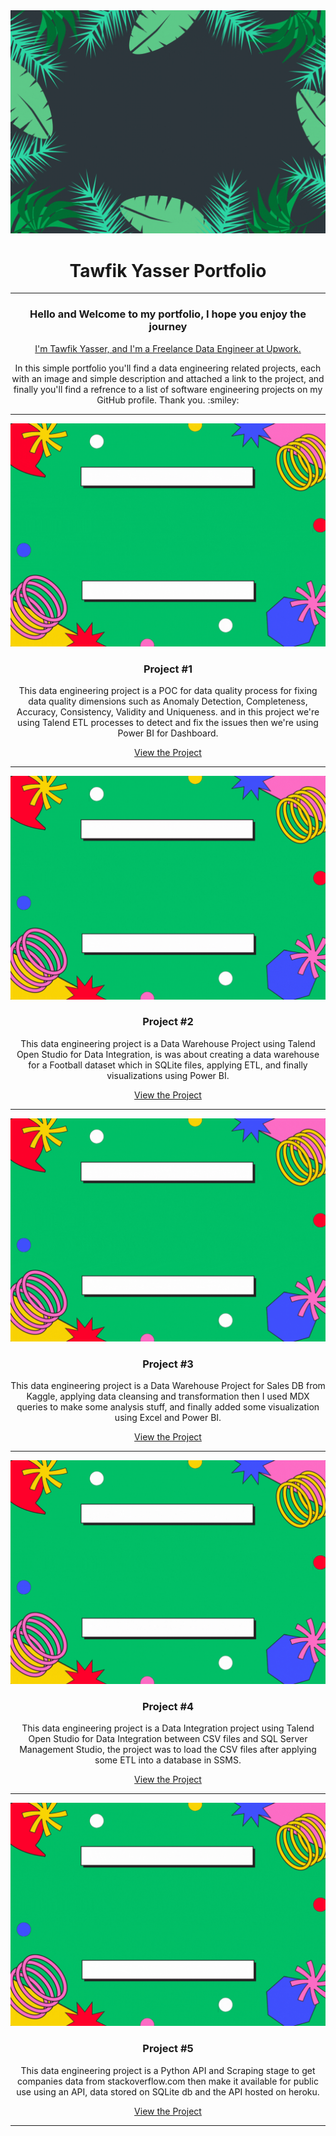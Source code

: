 <div align="center">
  <img src="https://github.com/TawfikYasser/Tawfik-Yasser-Portfolio/blob/main/PortfolioHeader.gif">
  <h1>Tawfik Yasser Portfolio</h1>
</div>

- - -
<div align="center">
  <h3>Hello and Welcome to my portfolio, I hope you enjoy the journey</h3>
  <a href="https://www.upwork.com/freelancers/~0153b17a33b0226c96">I'm Tawfik Yasser, and I'm a Freelance Data Engineer at Upwork.</a>
  
  <p>In this simple portfolio you'll find a data engineering related projects, each with an image and simple description and attached a link to the project, and finally you'll find a refrence to a list of software engineering projects on my GitHub profile. Thank you. :smiley:</p>
</div>

- - -

<div align="center">
  <img src="https://github.com/TawfikYasser/Tawfik-Yasser-Portfolio/blob/main/p1.gif">
  <h3>Project #1</h3>
  <p>This data engineering project is a POC for data quality process for fixing data quality dimensions such as Anomaly Detection, Completeness, Accuracy, Consistency, Validity and Uniqueness. and in this project we're using Talend ETL processes to detect and fix the issues then we're using Power BI for Dashboard.</p>
  <a href="">View the Project</a>
</div>

- - - 

<div align="center">
  <img src="https://github.com/TawfikYasser/Tawfik-Yasser-Portfolio/blob/main/p2.gif">
  <h3>Project #2</h3>
  <p>This data engineering project is a Data Warehouse Project using Talend Open Studio for Data Integration, is was about creating a data warehouse for a Football dataset which in SQLite files, applying ETL, and finally visualizations using Power BI.</p>
  <a href="https://github.com/TawfikYasser/TalendDI-Data-Warehouse">View the Project</a>
</div>

- - - 

<div align="center">
  <img src="https://github.com/TawfikYasser/Tawfik-Yasser-Portfolio/blob/main/p3.gif">
  <h3>Project #3</h3>
  <p>This data engineering project is a Data Warehouse Project for Sales DB from Kaggle, applying data cleansing and transformation then I used MDX queries to make some analysis stuff, and finally added some visualization using Excel and Power BI.</p>
  <a href="https://github.com/TawfikYasser/dw-sales">View the Project</a>
</div>

- - - 

<div align="center">
  <img src="https://github.com/TawfikYasser/Tawfik-Yasser-Portfolio/blob/main/p4.gif">
  <h3>Project #4</h3>
  <p>This data engineering project is a Data Integration project using Talend Open Studio for Data Integration between CSV files and SQL Server Management Studio, the project was to load the CSV files after applying some ETL into a database in SSMS.</p>
  <a href="https://www.upwork.com/jobs/~0100c266ac06e9fbf5">View the Project</a>
</div>

- - - 

<div align="center">
  <img src="https://github.com/TawfikYasser/Tawfik-Yasser-Portfolio/blob/main/p5.gif">
  <h3>Project #5</h3>
  <p>This data engineering project is a Python API and Scraping stage to get companies data from stackoverflow.com then make it available for public use using an API, data stored on SQLite db and the API hosted on heroku.</p>
  <a href="https://github.com/TawfikYasser/delog/tree/main/Company-Project">View the Project</a>
</div>

- - - 
